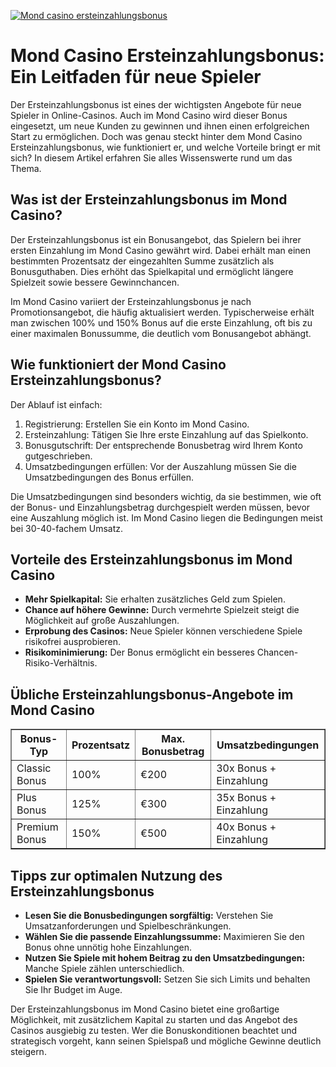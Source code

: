 [![Mond casino ersteinzahlungsbonus](https://123-caf.pages.dev/gitsignup.png)](https://vrmoo.ru/Bt82HjjY)

<h1>Mond Casino Ersteinzahlungsbonus: Ein Leitfaden für neue Spieler</h1>  <p>Der Ersteinzahlungsbonus ist eines der wichtigsten Angebote für neue Spieler in Online-Casinos. Auch im Mond Casino wird dieser Bonus eingesetzt, um neue Kunden zu gewinnen und ihnen einen erfolgreichen Start zu ermöglichen. Doch was genau steckt hinter dem Mond Casino Ersteinzahlungsbonus, wie funktioniert er, und welche Vorteile bringt er mit sich? In diesem Artikel erfahren Sie alles Wissenswerte rund um das Thema.</p>  <h2>Was ist der Ersteinzahlungsbonus im Mond Casino?</h2>  <p>Der Ersteinzahlungsbonus ist ein Bonusangebot, das Spielern bei ihrer ersten Einzahlung im Mond Casino gewährt wird. Dabei erhält man einen bestimmten Prozentsatz der eingezahlten Summe zusätzlich als Bonusguthaben. Dies erhöht das Spielkapital und ermöglicht längere Spielzeit sowie bessere Gewinnchancen.</p>  <p>Im Mond Casino variiert der Ersteinzahlungsbonus je nach Promotionsangebot, die häufig aktualisiert werden. Typischerweise erhält man zwischen 100% und 150% Bonus auf die erste Einzahlung, oft bis zu einer maximalen Bonussumme, die deutlich vom Bonusangebot abhängt.</p>  <h2>Wie funktioniert der Mond Casino Ersteinzahlungsbonus?</h2>  <p>Der Ablauf ist einfach:</p>  <ol>   <li>Registrierung: Erstellen Sie ein Konto im Mond Casino.</li>   <li>Ersteinzahlung: Tätigen Sie Ihre erste Einzahlung auf das Spielkonto.</li>   <li>Bonusgutschrift: Der entsprechende Bonusbetrag wird Ihrem Konto gutgeschrieben.</li>   <li>Umsatzbedingungen erfüllen: Vor der Auszahlung müssen Sie die Umsatzbedingungen des Bonus erfüllen.</li> </ol>  <p>Die Umsatzbedingungen sind besonders wichtig, da sie bestimmen, wie oft der Bonus- und Einzahlungsbetrag durchgespielt werden müssen, bevor eine Auszahlung möglich ist. Im Mond Casino liegen die Bedingungen meist bei 30-40-fachem Umsatz.</p>  <h2>Vorteile des Ersteinzahlungsbonus im Mond Casino</h2>  <ul>   <li><strong>Mehr Spielkapital:</strong> Sie erhalten zusätzliches Geld zum Spielen.</li>   <li><strong>Chance auf höhere Gewinne:</strong> Durch vermehrte Spielzeit steigt die Möglichkeit auf große Auszahlungen.</li>   <li><strong>Erprobung des Casinos:</strong> Neue Spieler können verschiedene Spiele risikofrei ausprobieren.</li>   <li><strong>Risikominimierung:</strong> Der Bonus ermöglicht ein besseres Chancen-Risiko-Verhältnis.</li> </ul>  <h2>Übliche Ersteinzahlungsbonus-Angebote im Mond Casino</h2>  <table border="1" cellpadding="5" cellspacing="0">   <thead>     <tr>       <th>Bonus-Typ</th>       <th>Prozentsatz</th>       <th>Max. Bonusbetrag</th>       <th>Umsatzbedingungen</th>     </tr>   </thead>   <tbody>     <tr>       <td>Classic Bonus</td>       <td>100%</td>       <td>€200</td>       <td>30x Bonus + Einzahlung</td>     </tr>     <tr>       <td>Plus Bonus</td>       <td>125%</td>       <td>€300</td>       <td>35x Bonus + Einzahlung</td>     </tr>     <tr>       <td>Premium Bonus</td>       <td>150%</td>       <td>€500</td>       <td>40x Bonus + Einzahlung</td>     </tr>   </tbody> </table>  <h2>Tipps zur optimalen Nutzung des Ersteinzahlungsbonus</h2>  <ul>   <li><strong>Lesen Sie die Bonusbedingungen sorgfältig:</strong> Verstehen Sie Umsatzanforderungen und Spielbeschränkungen.</li>   <li><strong>Wählen Sie die passende Einzahlungssumme:</strong> Maximieren Sie den Bonus ohne unnötig hohe Einzahlungen.</li>   <li><strong>Nutzen Sie Spiele mit hohem Beitrag zu den Umsatzbedingungen:</strong> Manche Spiele zählen unterschiedlich.</li>   <li><strong>Spielen Sie verantwortungsvoll:</strong> Setzen Sie sich Limits und behalten Sie Ihr Budget im Auge.</li> </ul>  <p>Der Ersteinzahlungsbonus im Mond Casino bietet eine großartige Möglichkeit, mit zusätzlichem Kapital zu starten und das Angebot des Casinos ausgiebig zu testen. Wer die Bonuskonditionen beachtet und strategisch vorgeht, kann seinen Spielspaß und mögliche Gewinne deutlich steigern.</p>
